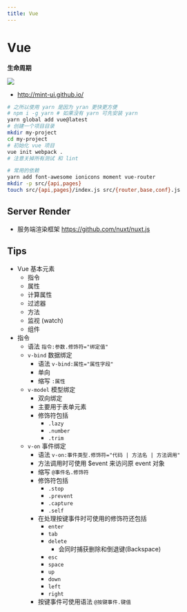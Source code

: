 ```yaml
---
title: Vue
---
```


# Vue

**生命周期**

![](http://vuejs.org/images/lifecycle.png)

- http://mint-ui.github.io/

```bash
# 之所以使用 yarn 是因为 yran 更快更方便
# npm i -g yarn # 如果没有 yarn 可先安装 yarn
yarn global add vue@latest
# 创建一个项目目录
mkdir my-project
cd my-project
# 初始化 vue 项目
vue init webpack .
# 注意关掉所有测试 和 lint

# 常用的依赖
yarn add font-awesome ionicons moment vue-router
mkdir -p src/{api,pages}
touch src/{api,pages}/index.js src/{router,base,conf}.js
```

## Server Render

- 服务端渲染框架 https://github.com/nuxt/nuxt.js

## Tips

- Vue 基本元素
  - 指令
  - 属性
  - 计算属性
  - 过滤器
  - 方法
  - 监视 (watch)
  - 组件
- 指令
  - 语法 `指令:参数.修饰符="绑定值"`
  - `v-bind` 数据绑定
    - 语法 `v-bind:属性="属性字段"`
    - 单向
    - 缩写 `:属性`
  - `v-model` 模型绑定
    - 双向绑定
    - 主要用于表单元素
    - 修饰符包括
      - `.lazy`
      - `.number`
      - `.trim`
  - `v-on` 事件绑定
    - 语法 `v-on:事件类型.修饰符="代码 | 方法名 | 方法调用"`
    - 方法调用时可使用 $event 来访问原 event 对象
    - 缩写 `@事件名.修饰符`
    - 修饰符包括
      - `.stop`
      - `.prevent`
      - `.capture`
      - `.self`
    - 在处理按键事件时可使用的修饰符还包括
      - `enter`
      - `tab`
      - `delete`
        - 会同时捕获删除和倒退键(Backspace)
      - `esc`
      - `space`
      - `up`
      - `down`
      - `left`
      - `right`
    - 按键事件可使用语法 `@按键事件.键值`
